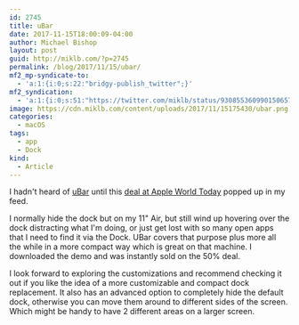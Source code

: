 ```yaml
---
id: 2745
title: uBar
date: 2017-11-15T18:00:09-04:00
author: Michael Bishop
layout: post
guid: http://miklb.com/?p=2745
permalink: /blog/2017/11/15/ubar/
mf2_mp-syndicate-to:
  - 'a:1:{i:0;s:22:"bridgy-publish_twitter";}'
mf2_syndication:
  - 'a:1:{i:0;s:51:"https://twitter.com/miklb/status/930855360990150657";}'
image: https://cdn.miklb.com/content/uploads/2017/11/15175430/ubar.png
categories:
  - macOS
tags:
  - app
  - Dock
kind:
  - Article
---
```

I hadn't heard of [uBar](https://brawersoftware.com/products/ubar) until this [deal at Apple World Today](https://www.appleworld.today/blog/2017/11/15/dont-like-the-mac-dock-ubar-4-is-a-solid-replacement-and-on-sale-today) popped up in my feed.

I normally hide the dock but on my 11" Air, but still wind up hovering over the dock distracting what I'm doing, or just get lost with so many open apps that I need to find it via the Dock. UBar covers that purpose plus more all the while in a more compact way which is great on that machine. I downloaded the demo and was instantly sold on the 50% deal. 

I look forward to exploring the customizations and recommend checking it out if you like the idea of a more customizable and compact dock replacement. It also has an advanced option to completely hide the default dock, otherwise you can move them around to different sides of the screen. Which might be handy to have 2 different areas on a larger screen.
